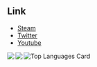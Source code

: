 ## Link
- [Steam](https://store.steampowered.com/curator/38927102)
- [Twitter](https://twitter.com/sakastudio_)
- [Youtube](https://www.youtube.com/channel/UCc7Dqe2967Vl7DtKNv0QshA)

<a href="https://github.com/anuraghazra/github-readme-stats">
  <img align="left" src="https://github-readme-stats.vercel.app/api?username=sakastudio&count_private=true&show_icons=true" />
</a>
<a href="https://github.com/anuraghazra/github-readme-stats">
  <img align="left" src="https://github-readme-stats.vercel.app/api/top-langs/?username=sakastudio" />
</a>


![Top Languages Card](https://github-readme-stats.vercel.app/api/top-langs/?username=sakastudio)

<!--
**sakastudio/sakastudio** is a ✨ _special_ ✨ repository because its `README.md` (this file) appears on your GitHub profile.

Here are some ideas to get you started:

- 🔭 I’m currently working on ...
- 🌱 I’m currently learning ...
- 👯 I’m looking to collaborate on ...
- 🤔 I’m looking for help with ...
- 💬 Ask me about ...
- 📫 How to reach me: ...
- 😄 Pronouns: ...
- ⚡ Fun fact: ...
-->
